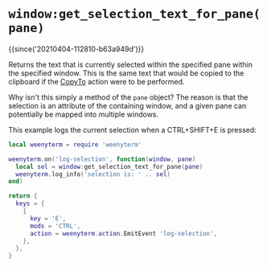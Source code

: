 # `window:get_selection_text_for_pane(pane)`

{{since('20210404-112810-b63a949d')}}

Returns the text that is currently selected within the specified pane within
the specified window.  This is the same text that would be copied to the
clipboard if the [CopyTo](../keyassignment/CopyTo.md) action were to be
performed.

Why isn't this simply a method of the `pane` object?  The reason is that the
selection is an attribute of the containing window, and a given pane can
potentially be mapped into multiple windows.

This example logs the current selection when a CTRL+SHIFT+E is pressed:

```lua
local weenyterm = require 'weenyterm'

weenyterm.on('log-selection', function(window, pane)
  local sel = window:get_selection_text_for_pane(pane)
  weenyterm.log_info('selection is: ' .. sel)
end)

return {
  keys = {
    {
      key = 'E',
      mods = 'CTRL',
      action = weenyterm.action.EmitEvent 'log-selection',
    },
  },
}
```
